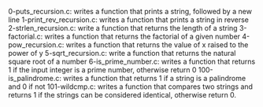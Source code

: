 0-puts_recursion.c: writes a function that prints a string, followed by a new line 1-print_rev_recursion.c: writes a function that prints a string in reverse 2-strlen_recursion.c: write a function that returns the length of a string 3-factorial.c: writes a function that returns the factorial of a given number 4-pow_recursion.c: writes a function that returns the value of x raised to the power of y 5-sqrt_recursion.c: write a function that returns the natural square root of a number 6-is_prime_number.c: writes a function that returns 1 if the input integer is a prime number, otherwise return 0 100-is_palindrome.c: writes a function that returns 1 if a string is a palindrome and 0 if not 101-wildcmp.c: writes a function that compares two strings and returns 1 if the strings can be considered identical, otherwise return 0.
